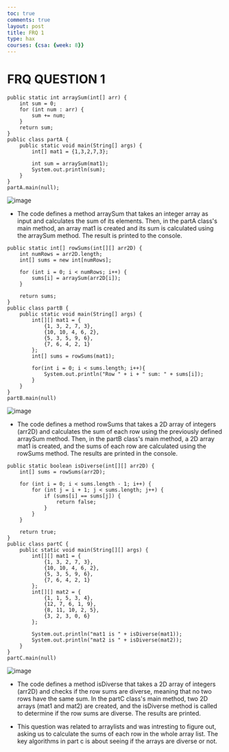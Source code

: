 ```yaml
---
toc: true
comments: true
layout: post
title: FRQ 1
type: hax
courses: {csa: {week: 8}}
---
```

# FRQ QUESTION 1
```
public static int arraySum(int[] arr) {
    int sum = 0;
    for (int num : arr) {
        sum += num;
    }
    return sum; 
}
public class partA {
    public static void main(String[] args) {
        int[] mat1 = {1,3,2,7,3};
        
        int sum = arraySum(mat1);
        System.out.println(sum);
    }
}
partA.main(null);
```
![image](https://github.com/CoolCodingPeople/place/assets/96998793/a84a3c44-2c71-4501-bb55-75fbc5a2193a)

-  The  code defines a method arraySum that takes an integer array as input and calculates the sum of its elements. Then, in the partA class's main method, an array mat1 is created and its sum is calculated using the arraySum method. The result is printed to the console.

```
public static int[] rowSums(int[][] arr2D) {
    int numRows = arr2D.length;
    int[] sums = new int[numRows];

    for (int i = 0; i < numRows; i++) {
        sums[i] = arraySum(arr2D[i]);
    }

    return sums;
}
public class partB {
    public static void main(String[] args) {
        int[][] mat1 = {
            {1, 3, 2, 7, 3},
            {10, 10, 4, 6, 2},
            {5, 3, 5, 9, 6},
            {7, 6, 4, 2, 1}
        };
        int[] sums = rowSums(mat1);

        for(int i = 0; i < sums.length; i++){
            System.out.println("Row " + i + " sum: " + sums[i]);
        }
    }
}
partB.main(null)
```
![image](https://github.com/CoolCodingPeople/place/assets/96998793/d6bcce92-c580-469c-905b-bbaf6aa94060)

- The code defines a method rowSums that takes a 2D array of integers (arr2D) and calculates the sum of each row using the previously defined arraySum method. Then, in the partB class's main method, a 2D array mat1 is created, and the sums of each row are calculated using the rowSums method. The results are printed in the console.

```
public static boolean isDiverse(int[][] arr2D) {
    int[] sums = rowSums(arr2D);

    for (int i = 0; i < sums.length - 1; i++) {
        for (int j = i + 1; j < sums.length; j++) {
            if (sums[i] == sums[j]) {
                return false; 
            }
        }
    }

    return true; 
}
public class partC {
    public static void main(String[][] args) {
        int[][] mat1 = {
            {1, 3, 2, 7, 3},
            {10, 10, 4, 6, 2},
            {5, 3, 5, 9, 6},
            {7, 6, 4, 2, 1}
        };
        int[][] mat2 = {
            {1, 1, 5, 3, 4},
            {12, 7, 6, 1, 9},
            {8, 11, 10, 2, 5},
            {3, 2, 3, 0, 6}
        };
        
        System.out.println("mat1 is " + isDiverse(mat1));
        System.out.println("mat2 is " + isDiverse(mat2));
    }
}
partC.main(null)
```
![image](https://github.com/CoolCodingPeople/place/assets/96998793/c92942ff-aad1-4994-bcae-742f37fbf938)

- The code defines a method isDiverse that takes a 2D array of integers (arr2D) and checks if the row sums are diverse, meaning that no two rows have the same sum. In the partC class's main method, two 2D arrays (mat1 and mat2) are created, and the isDiverse method is called to determine if the row sums are diverse. The results are printed.

- This question was related to arraylists and was intresting to figure out, asking us to calculate the sums of each row in the whole array list. The key algorithms in part c is about seeing if the arrays are diverse or not.